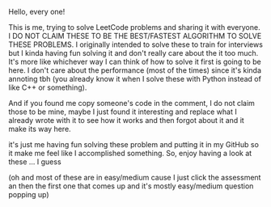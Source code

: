 Hello, every one!

This is me, trying to solve LeetCode problems and sharing it with everyone. I DO NOT CLAIM THESE TO BE THE BEST/FASTEST ALGORITHM TO SOLVE THESE PROBLEMS.
I originally intended to solve these to train for interviews but I kinda having fun solving it and don't really care about the it too much.
It's more like whichever way I can think of how to solve it first is going to be here. I don't care about the performance (most of the times)
since it's kinda annoting tbh (you already know it when I solve these with Python instead of like C++ or something).

And if you found me copy someone's code in the comment, I do not claim those to be mine, maybe I just found it interesting and replace what I already wrote
with it to see how it works and then forgot about it and it make its way here.

it's just me having fun solving these problem and putting it in my GitHub so it make me feel like I accomplished something.
So, enjoy having a look at these ... I guess

(oh and most of these are in easy/medium cause I just click the assessment an then the first one that comes up and it's mostly easy/medium question popping up)
